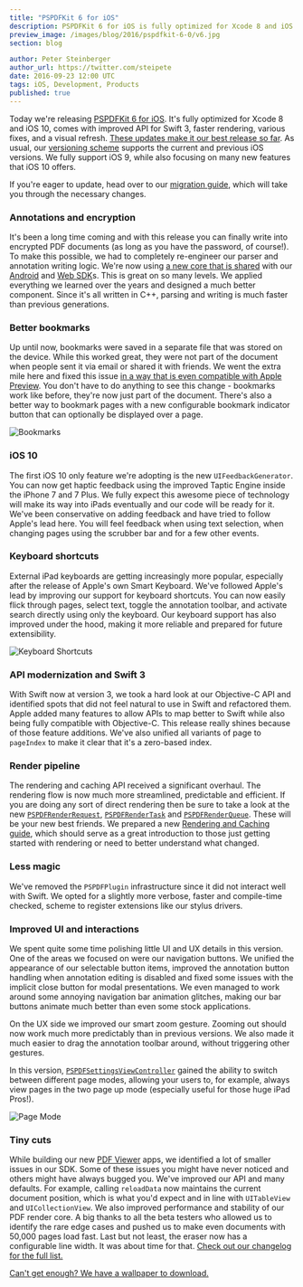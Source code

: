 ```yaml
---
title: "PSPDFKit 6 for iOS"
description: PSPDFKit 6 for iOS is fully optimized for Xcode 8 and iOS 10, comes with improved API for Swift 3, faster rendering, various fixes, and a visual refresh.
preview_image: /images/blog/2016/pspdfkit-6-0/v6.jpg
section: blog

author: Peter Steinberger
author_url: https://twitter.com/steipete
date: 2016-09-23 12:00 UTC
tags: iOS, Development, Products
published: true
---
```


Today we're releasing <a href="/try">PSPDFKit 6 for iOS</a>. It's fully optimized for Xcode 8 and iOS 10, comes with improved API for Swift 3, faster rendering, various fixes, and a visual refresh. [These updates make it our best release so far](/changelog/ios/#6.0.0). As usual, our [versioning scheme](/guides/ios/current/announcements/version-support/) supports the current and previous iOS versions. We fully support iOS 9, while also focusing on many new features that iOS 10 offers.

If you're eager to update, head over to our [migration guide](/guides/ios/current/migration-guides/pspdfkit-60-migration-guide), which will take you through the necessary changes.

### Annotations and encryption

It's been a long time coming and with this release you can finally write into encrypted PDF documents (as long as you have the password, of course!). To make this possible, we had to completely re-engineer our parser and annotation writing logic. We're now using [a new core that is shared](/blog/2016/a-pragmatic-approach-to-cross-platform/) with our [Android](/features) and [Web SDK](/web/)s. This is great on so many levels. We applied everything we learned over the years and designed a much better component. Since it's all written in C++, parsing and writing is much faster than previous generations.

### Better bookmarks

Up until now, bookmarks were saved in a separate file that was stored on the device. While this worked great, they were not part of the document when people sent it via email or shared it with friends. We went the extra mile here and fixed this issue [in a way that is even compatible with Apple Preview](/blog/2016/just-a-simple-bookmark/). You don't have to do anything to see this change - bookmarks work like before, they're now just part of the document. There's also a better way to bookmark pages with a new configurable bookmark indicator button that can optionally be displayed over a page.

![Bookmarks](/images/blog/2016/pspdfkit-6-0/bookmark.png)

### iOS 10

The first iOS 10 only feature we're adopting is the new `UIFeedbackGenerator`. You can now get haptic feedback using the improved Taptic Engine inside the iPhone 7 and 7 Plus. We fully expect this awesome piece of technology will make its way into iPads eventually and our code will be ready for it. We've been conservative on adding feedback and have tried to follow Apple's lead here. You will feel feedback when using text selection, when changing pages using the scrubber bar and for a few other events.

### Keyboard shortcuts

External iPad keyboards are getting increasingly more popular, especially after the release of Apple's own Smart Keyboard. We've followed Apple's lead by improving our support for keyboard shortcuts. You can now easily flick through pages, select text, toggle the annotation toolbar, and activate search directly using only the keyboard. Our keyboard support has also improved under the hood, making it more reliable and prepared for future extensibility.

![Keyboard Shortcuts](/images/blog/2016/pspdfkit-6-0/keyboard.gif)

### API modernization and Swift 3

With Swift now at version 3, we took a hard look at our Objective-C API and identified spots that did not feel natural to use in Swift and refactored them. Apple added many features to allow APIs to map better to Swift while also being fully compatible with Objective-C. This release really shines because of those feature additions. We've also unified all variants of page to `pageIndex` to make it clear that it's a zero-based index.

### Render pipeline

The rendering and caching API received a significant overhaul. The rendering flow is now much more streamlined, predictable and efficient. If you are doing any sort of direct rendering then be sure to take a look at the new [`PSPDFRenderRequest`](/api/ios/Classes/PSPDFRenderRequest.html), [`PSPDFRenderTask`](/api/ios/Classes/PSPDFRenderTask.html) and [`PSPDFRenderQueue`](/api/ios/Classes/PSPDFRenderQueue.html). These will be your new best friends. We prepared a new [Rendering and Caching guide](/guides/ios/current/getting-started/rendering-pdf-pages#rendering-and-caching), which should serve as a great introduction to those just getting started with rendering or need to better understand what changed.

### Less magic

We've removed the `PSPDFPlugin` infrastructure since it did not interact well with Swift. We opted for a slightly more verbose, faster and compile-time checked, scheme to register extensions like our stylus drivers.

### Improved UI and interactions

We spent quite some time polishing little UI and UX details in this version. One of the areas we focused on were our navigation buttons. We unified the appearance of our selectable button items, improved the annotation button handling when annotation editing is disabled and fixed some issues with the implicit close button for modal presentations. We even managed to work around some annoying navigation bar animation glitches, making our bar buttons animate much better than even some stock applications.

On the UX side we improved our smart zoom gesture. Zooming out should now work much more predictably than in previous versions. We also made it much easier to drag the annotation toolbar around, without triggering other gestures.

In this version, [`PSPDFSettingsViewController`](/api/ios/Classes/PSPDFSettingsViewController.html) gained the ability to switch between different page modes, allowing your users to, for example, always view pages in the two page up mode (especially useful for those huge iPad Pros!).

![Page Mode](/images/blog/2016/pspdfkit-6-0/pageMode.gif)

### Tiny cuts

While building our new [PDF Viewer](/viewer/) apps, we identified a lot of smaller issues in our SDK. Some of these issues you might have never noticed and others might have always bugged you. We've improved our API and many defaults. For example, calling `reloadData` now maintains the current document position, which is what you'd expect and in line with `UITableView` and `UICollectionView`. We also improved performance and stability of our PDF render core. A big thanks to all the beta testers who allowed us to identify the rare edge cases and pushed us to make even documents with 50,000 pages load fast. Last but not least, the eraser now has a configurable line width. It was about time for that. [Check out our changelog for the full list.](/changelog/ios/#6.0.0)

[Can't get enough? We have a wallpaper to download.](/images/blog/2016/pspdfkit-6-0/PSPDFKit_6_for_iOS_Wallpaper.png)
